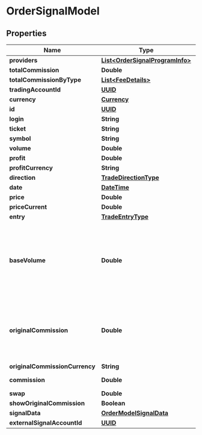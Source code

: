 # OrderSignalModel

## Properties
Name | Type | Description | Notes
------------ | ------------- | ------------- | -------------
**providers** | [**List&lt;OrderSignalProgramInfo&gt;**](OrderSignalProgramInfo.md) |  |  [optional]
**totalCommission** | **Double** |  |  [optional]
**totalCommissionByType** | [**List&lt;FeeDetails&gt;**](FeeDetails.md) |  |  [optional]
**tradingAccountId** | [**UUID**](UUID.md) |  |  [optional]
**currency** | [**Currency**](Currency.md) |  |  [optional]
**id** | [**UUID**](UUID.md) |  |  [optional]
**login** | **String** |  |  [optional]
**ticket** | **String** |  |  [optional]
**symbol** | **String** |  |  [optional]
**volume** | **Double** |  |  [optional]
**profit** | **Double** |  |  [optional]
**profitCurrency** | **String** |  |  [optional]
**direction** | [**TradeDirectionType**](TradeDirectionType.md) |  |  [optional]
**date** | [**DateTime**](DateTime.md) |  |  [optional]
**price** | **Double** |  |  [optional]
**priceCurrent** | **Double** |  |  [optional]
**entry** | [**TradeEntryType**](TradeEntryType.md) |  |  [optional]
**baseVolume** | **Double** | Volume in account currency. Only filled when trade have zero commission (for paying fees with GVT) |  [optional]
**originalCommission** | **Double** | Huobi: sell - quote currency (right), buy - base symbol currency (left) |  [optional]
**originalCommissionCurrency** | **String** |  |  [optional]
**commission** | **Double** | In account currency |  [optional]
**swap** | **Double** |  |  [optional]
**showOriginalCommission** | **Boolean** |  |  [optional]
**signalData** | [**OrderModelSignalData**](OrderModelSignalData.md) |  |  [optional]
**externalSignalAccountId** | [**UUID**](UUID.md) |  |  [optional]
